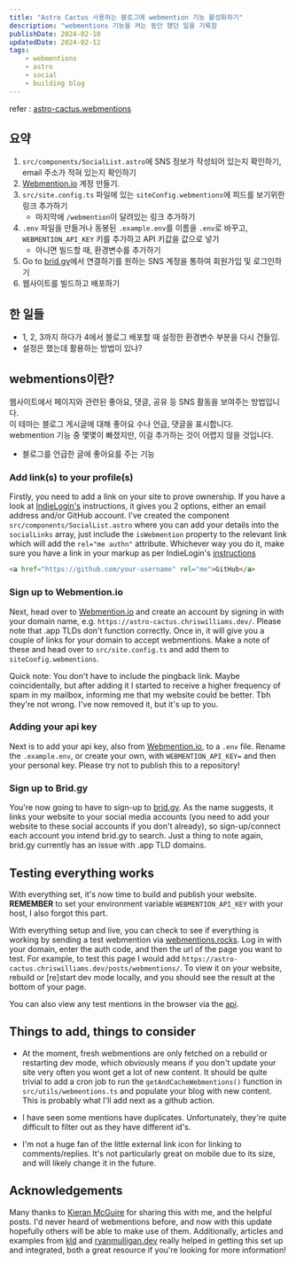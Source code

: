 ```yaml
---
title: "Astro Cactus 사용하는 블로그에 webmention 기능 활성화하기"
description: "webmentions 기능을 켜는 동안 했던 일을 기록함                   "
publishDate: 2024-02-10
updatedDate: 2024-02-12
tags:
    - webmentions
    - astro
    - social
    - building blog
---
```


refer : [astro-cactus.webmentions](https://astro-cactus.chriswilliams.dev/posts/webmentions/)

## 요약

1. `src/components/SocialList.astro`에 SNS 정보가 작성되어 있는지 확인하기, email 주소가 적혀 있는지 확인하기
2. [Webmention.io](https://webmention.io/) 계정 만들기.
3. `src/site.config.ts` 파일에 있는 `siteConfig.webmentions`에 피드를 보기위한 링크 추가하기
    - 마지막에 `/webmention`이 달려있는 링크 추가하기
4. `.env` 파일을 만들거나 동봉된 `.example.env`를 이름을 `.env`로 바꾸고, `WEBMENTION_API_KEY` 키를 추가하고 API 키값을 값으로 넣기
    - 아니면 빌드할 때, 환경변수를 추가하기
5. Go to [brid.gy](https://brid.gy/)에서 연결하기를 원하는 SNS 계정을 통하여 회원가입 및 로그인하기
6. 웹사이트를 빌드하고 배포하기

## 한 일들

-   1, 2, 3까지 하다가 4에서 블로그 배포할 때 설정한 환경변수 부분을 다시 건들임.
-   설정은 했는데 활용하는 방법이 있나?

## webmentions이란?

웹사이트에서 페이지와 관련된 좋아요, 댓글, 공유 등 SNS 활동을 보여주는 방법입니다.  
이 테마는 블로그 게시글에 대해 좋아요 수나 언급, 댓글을 표시합니다.  
webmention 기능 중 몇몇이 빠졌지만, 이걸 추가하는 것이 어렵지 않을 것입니다.

-   블로그를 언급한 글에 좋아요를 주는 기능


### Add link(s) to your profile(s)

Firstly, you need to add a link on your site to prove ownership. If you have a look at [IndieLogin's](https://indielogin.com/setup) instructions, it gives you 2 options, either an email address and/or GitHub account. I've created the component `src/components/SocialList.astro` where you can add your details into the `socialLinks` array, just include the `isWebmention` property to the relevant link which will add the `rel="me authn"` attribute. Whichever way you do it, make sure you have a link in your markup as per IndieLogin's [instructions](https://indielogin.com/setup)

```html
<a href="https://github.com/your-username" rel="me">GitHub</a>
```

### Sign up to Webmention.io

Next, head over to [Webmention.io](https://webmention.io/) and create an account by signing in with your domain name, e.g. `https://astro-cactus.chriswilliams.dev/`. Please note that .app TLDs don't function correctly. Once in, it will give you a couple of links for your domain to accept webmentions. Make a note of these and head over to `src/site.config.ts` and add them to `siteConfig.webmentions`.

Quick note: You don't have to include the pingback link. Maybe coincidentally, but after adding it I started to receive a higher frequency of spam in my mailbox, informing me that my website could be better. Tbh they're not wrong. I've now removed it, but it's up to you.

### Adding your api key

Next is to add your api key, also from [Webmention.io](https://webmention.io/), to a `.env` file. Rename the `.example.env`, or create your own, with `WEBMENTION_API_KEY=` and then your personal key. Please try not to publish this to a repository!

### Sign up to Brid.gy

You're now going to have to sign-up to [brid.gy](https://brid.gy/). As the name suggests, it links your website to your social media accounts (you need to add your website to these social accounts if you don't already), so sign-up/connect each account you intend brid.gy to search. Just a thing to note again, brid.gy currently has an issue with .app TLD domains.

## Testing everything works

With everything set, it's now time to build and publish your website. **REMEMBER** to set your environment variable `WEBMENTION_API_KEY` with your host, I also forgot this part.

With everything setup and live, you can check to see if everything is working by sending a test webmention via [webmentions.rocks](https://webmention.rocks/receive/1). Log in with your domain, enter the auth code, and then the url of the page you want to test. For example, to test this page I would add `https://astro-cactus.chriswilliams.dev/posts/webmentions/`. To view it on your website, rebuild or [re]start dev mode locally, and you should see the result at the bottom of your page.

You can also view any test mentions in the browser via the [api](https://github.com/aaronpk/webmention.io#api).

## Things to add, things to consider

-   At the moment, fresh webmentions are only fetched on a rebuild or restarting dev mode, which obviously means if you don't update your site very often you wont get a lot of new content. It should be quite trivial to add a cron job to run the `getAndCacheWebmentions()` function in `src/utils/webmentions.ts` and populate your blog with new content. This is probably what I'll add next as a github action.

-   I have seen some mentions have duplicates. Unfortunately, they're quite difficult to filter out as they have different id's.

-   I'm not a huge fan of the little external link icon for linking to comments/replies. It's not particularly great on mobile due to its size, and will likely change it in the future.

## Acknowledgements

Many thanks to [Kieran McGuire](https://github.com/chrismwilliams/astro-theme-cactus/issues/107#issue-1863931105) for sharing this with me, and the helpful posts. I'd never heard of webmentions before, and now with this update hopefully others will be able to make use of them. Additionally, articles and examples from [kld](https://kld.dev/adding-webmentions/) and [ryanmulligan.dev](https://ryanmulligan.dev/blog/) really helped in getting this set up and integrated, both a great resource if you're looking for more information!
